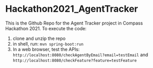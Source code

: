 # Hackathon2021_AgentTracker

This is the Github Repo for the Agent Tracker project in Compass Hackathon 2021.
To execute the code:
1. clone and unzip the repo
2. in shell, run: `mvn spring-boot:run`
3. In a web browser, test the APIs: `http://localhost:8080/checkAgentByEmail?email=testEmail` and `http://localhost:8080/checkFeature?feature=testFeature`
